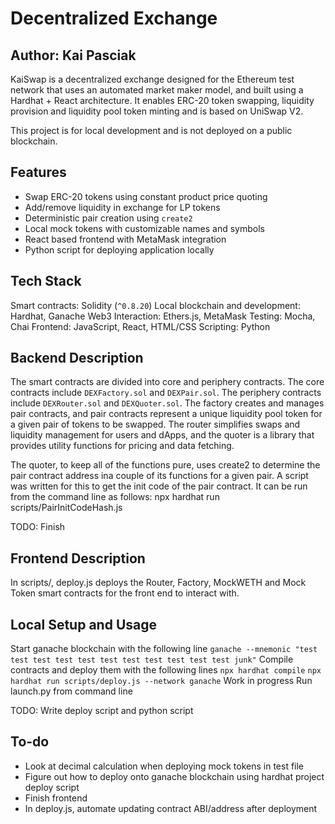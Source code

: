 # Decentralized Exchange
## Author: Kai Pasciak

KaiSwap is a decentralized exchange designed for the Ethereum test network that uses an automated market maker model, and built using
a Hardhat + React architecture. It enables ERC-20 token swapping, liquidity provision and liquidity pool token minting and is based 
on UniSwap V2. 

This project is for local development and is not deployed on a public blockchain.

## Features
- Swap ERC-20 tokens using constant product price quoting
- Add/remove liquidity in exchange for LP tokens
- Deterministic pair creation using `create2`
- Local mock tokens with customizable names and symbols
- React based frontend with MetaMask integration
- Python script for deploying application locally

## Tech Stack
Smart contracts: Solidity (`^0.8.20`)
Local blockchain and development: Hardhat, Ganache
Web3 Interaction: Ethers.js, MetaMask
Testing: Mocha, Chai
Frontend: JavaScript, React, HTML/CSS
Scripting: Python

## Backend Description
The smart contracts are divided into core and periphery contracts. The core contracts include `DEXFactory.sol` and `DEXPair.sol`. The periphery contracts include `DEXRouter.sol` and `DEXQuoter.sol`.
The factory creates and manages pair contracts, and pair contracts represent a unique liquidity pool token for a given pair of tokens to be swapped. The router simplifies swaps and liquidity management for users and dApps, and the quoter is a library that provides utility functions for pricing and data fetching.

The quoter, to keep all of the functions pure, uses create2 to determine the pair contract address ina  couple
of its functions for a given pair. A script was written for this to get the init code of the pair contract. It
can be run from the command line as follows:
npx hardhat run scripts/PairInitCodeHash.js

TODO: Finish

## Frontend Description
In scripts/, deploy.js deploys the Router, Factory, MockWETH and Mock Token smart contracts for the front end to interact with. 

## Local Setup and Usage
Start ganache blockchain with the following line
`ganache --mnemonic "test test test test test test test test test test test junk"`
Compile contracts and deploy them with the following lines
`npx hardhat compile`
`npx hardhat run scripts/deploy.js --network ganache`
Work in progress
Run launch.py from command line

TODO: Write deploy script and python script




## To-do
- Look at decimal calculation when deploying mock tokens in test file
- Figure out how to deploy onto ganache blockchain using hardhat project deploy script
- Finish frontend
- In deploy.js, automate updating contract ABI/address after deployment





